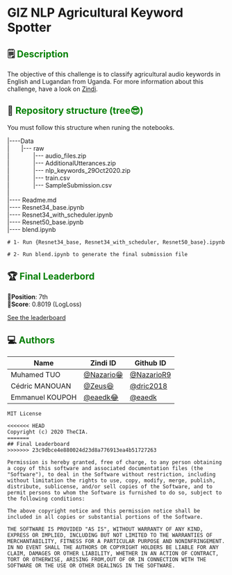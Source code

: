 # GIZ NLP Agricultural Keyword Spotter
    
## 🗒<span style='color:green'> Description </span>

The objective of this challenge is to classify agricultural audio keywords in English and Lugandan from Uganda.
For more information about this challenge, have a look on [Zindi](https://zindi.africa/competitions/giz-nlp-agricultural-keyword-spotter).


## 🌴<span style='color:green'> Repository structure (tree😎)</span>
You must follow this structure when runing the notebooks.

|----Data  
|&nbsp;&nbsp;&nbsp;&nbsp;&nbsp;&nbsp;      |--- raw  
|&nbsp;&nbsp;&nbsp;&nbsp;&nbsp;&nbsp;      &nbsp;&nbsp;&nbsp;&nbsp;&nbsp;&nbsp;      |--- audio_files.zip  
|&nbsp;&nbsp;&nbsp;&nbsp;&nbsp;&nbsp;      &nbsp;&nbsp;&nbsp;&nbsp;&nbsp;&nbsp;      |--- AdditionalUtterances.zip  
|&nbsp;&nbsp;&nbsp;&nbsp;&nbsp;&nbsp;      &nbsp;&nbsp;&nbsp;&nbsp;&nbsp;&nbsp;      |--- nlp_keywords_29Oct2020.zip  
|&nbsp;&nbsp;&nbsp;&nbsp;&nbsp;&nbsp;      &nbsp;&nbsp;&nbsp;&nbsp;&nbsp;&nbsp;      |--- train.csv  
|&nbsp;&nbsp;&nbsp;&nbsp;&nbsp;&nbsp;      &nbsp;&nbsp;&nbsp;&nbsp;&nbsp;&nbsp;      |--- SampleSubmission.csv  
|\
|---- Readme.md  
|---- Resnet34_base.ipynb\
|---- Resnet34_with_scheduler.ipynb\
|---- Resnet50_base.ipynb\
|---- blend.ipynb 

 ```
 # 1- Run {Resnet34_base, Resnet34_with_scheduler, Resnet50_base}.ipynb
 
 # 2- Run blend.ipynb to generate the final submission file
 
```


## 🏆<span style='color:green'> Final Leaderbord </span>

🏅**Position**: 7th  
🏅**Score**: 0.8019 (LogLoss) 

[See the leaderboard](https://zindi.africa/competitions/giz-nlp-agricultural-keyword-spotter/leaderboard)


## 💻<span style='color:green'> Authors </span>

<div align='center'>

| Name           |                     Zindi ID                     |                  Github ID               |
|----------------|--------------------------------------------------|------------------------------------------|
|Muhamed TUO     |[@Nazario😁](https://zindi.africa/users/Muhamed_Tuo)  |[@NazarioR9](https://github.com/NazarioR9)|
| Cédric MANOUAN |[@Zeus😆](https://zindi.africa/users/I_am_Zeus_AI)        |[@dric2018](https://github.com/dric2018)  |
|Emmanuel KOUPOH |[@eaedk😂](https://zindi.africa/users/eaedk)      |[@eaedk](https://github.com/eaedk)        |

</div>

```
MIT License

<<<<<<< HEAD
Copyright (c) 2020 TheCIA.
=======
## Final Leaderboard
>>>>>>> 23c9dbce4e880024d23d8a776913ea4b51727263

Permission is hereby granted, free of charge, to any person obtaining a copy of this software and associated documentation files (the "Software"), to deal in the Software without restriction, including without limitation the rights to use, copy, modify, merge, publish, distribute, sublicense, and/or sell copies of the Software, and to permit persons to whom the Software is furnished to do so, subject to the following conditions:

The above copyright notice and this permission notice shall be included in all copies or substantial portions of the Software.

THE SOFTWARE IS PROVIDED "AS IS", WITHOUT WARRANTY OF ANY KIND, EXPRESS OR IMPLIED, INCLUDING BUT NOT LIMITED TO THE WARRANTIES OF MERCHANTABILITY, FITNESS FOR A PARTICULAR PURPOSE AND NONINFRINGEMENT. IN NO EVENT SHALL THE AUTHORS OR COPYRIGHT HOLDERS BE LIABLE FOR ANY CLAIM, DAMAGES OR OTHER LIABILITY, WHETHER IN AN ACTION OF CONTRACT, TORT OR OTHERWISE, ARISING FROM,OUT OF OR IN CONNECTION WITH THE SOFTWARE OR THE USE OR OTHER DEALINGS IN THE SOFTWARE.
```
